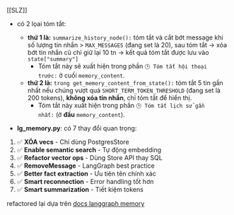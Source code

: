 [[SLZ]]


- có 2 lọai tóm tắt:
	- **thứ 1 là:** `summarize_history_node():` tóm tắt và cắt bớt message khi số lượng tin nhắn > `MAX_MESSAGES` (đang set là 20), sau tóm tắt -> xóa bớt tin nhắn cũ chỉ giữ lại 10 tn -> kết quả tóm tắt được lưu vào `state["summary"]`
		- Tóm tắt này sẽ xuất hiện trong phần `🕒 Tóm tắt hội thoại trước:` ở cuối `memory_content`.
	- **thứ 2 là:** `trong get_memory_content_from_state():` tóm tắt 5 tin gần nhất nếu chúng vượt quá `SHORT_TERM_TOKEN_THRESHOLD` (đang set là 200 tokens), **không xóa tin nhắn**, chỉ tóm tắt để hiển thị.
		- Tóm tắt này xuất hiện trong phần `🕒 Tóm tắt lịch sử gần nhất:` (ở **đầu** `memory_content`).
	
- **lg_memory.py**: có 7 thay đổi quan trọng:
1. ✅ **XÓA vecs** - Chỉ dùng PostgresStore
2. ✅ **Enable semantic search** - Tự động embedding
3. ✅ **Refactor vector ops** - Dùng Store API thay SQL
4. ✅ **RemoveMessage** - LangGraph best practice
5. ✅ **Better fact extraction** - Ưu tiên tên chính xác
6. ✅ **Smart reconnection** - Error handling tốt hơn
7. ✅ **Smart summarization** - Tiết kiệm tokens

refactored lại dựa trên [docs langgraph memory](https://docs.langchain.com/oss/python/langgraph/add-memory) 